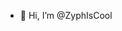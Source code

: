- 👋 Hi, I’m @ZyphIsCool

<!---
ZyphIsCool/ZyphIsCool is a ✨ special ✨ repository because its `README.md` (this file) appears on your GitHub profile.
You can click the Preview link to take a look at your changes.
--->
